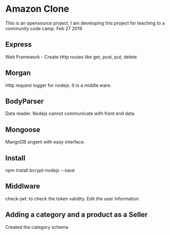 # Amazon Clone
This is an opensource project, I am developing this project for teaching to a community code camp. Feb 27 2019
## Express 
Web Framework - Create Http routes like get, post, put, delete

## Morgan
Http request logger for nodejs. It is a middle ware. 

## BodyParser
Data reader. Nodejs cannot communicate with front end data 

## Mongoose
MangoDB angent with easy interface.

## Install
npm install bcrypt-nodejs --save

## Middlware
check-jwt: to check the token validity.
Edit the user Information

## Adding a category and a product as a Seller
Created the category schema